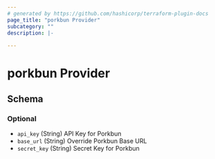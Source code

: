 ```yaml
---
# generated by https://github.com/hashicorp/terraform-plugin-docs
page_title: "porkbun Provider"
subcategory: ""
description: |-
  
---
```


# porkbun Provider





<!-- schema generated by tfplugindocs -->
## Schema

### Optional

- `api_key` (String) API Key for Porkbun
- `base_url` (String) Override Porkbun Base URL
- `secret_key` (String) Secret Key for Porkbun
